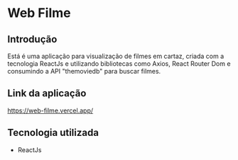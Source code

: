 # Web Filme

## Introdução
Está é uma aplicação para visualização de filmes em cartaz, criada com a tecnologia ReactJs e utilizando bibliotecas como Axios, React Router Dom e consumindo a API "themoviedb" para buscar filmes.

## Link da aplicação
https://web-filme.vercel.app/

## Tecnologia utilizada
- ReactJs
